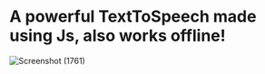 # A powerful TextToSpeech made using Js, also works offline!
![Screenshot (1761)](https://user-images.githubusercontent.com/61658658/151742135-3980de1d-e22d-42de-9711-2e24e7d7d9df.png)
